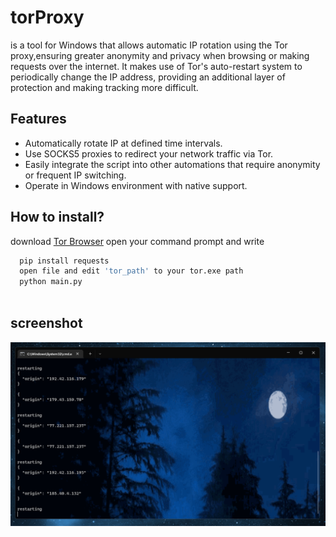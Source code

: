 
# torProxy

is a tool for Windows that allows automatic IP rotation using the Tor proxy,ensuring greater anonymity and privacy when browsing or making requests over the internet. It makes use of Tor's auto-restart system to periodically change the IP address, providing an additional layer of protection and making tracking more difficult.


## Features

- Automatically rotate IP at defined time intervals.
- Use SOCKS5 proxies to redirect your network traffic via Tor.
- Easily integrate the script into other automations that require anonymity or frequent IP switching.
- Operate in Windows environment with native support.
## How to install?
download [Tor Browser](https://www.torproject.org/download/)
open your command prompt and write

```bash
  pip install requests
  open file and edit 'tor_path' to your tor.exe path
  python main.py
  
```

## screenshot

![ProgramScreenShot](https://github.com/y9b/torProxy/blob/main/screenshot.png?raw=true)

